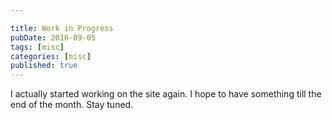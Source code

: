 ```yaml
---

title: Work in Progress
pubDate: 2016-09-05
tags: [misc]
categories: [misc]
published: true
---
```


I actually started working on the site again. I hope to have something till the end of the month. Stay tuned.
